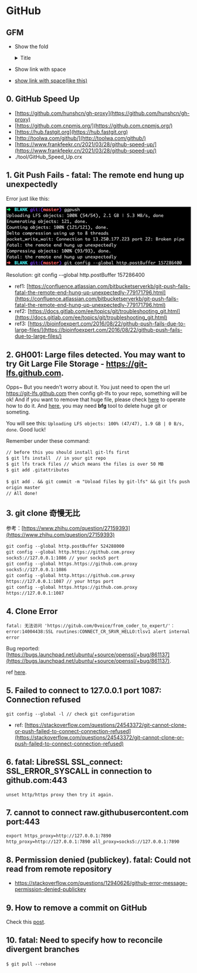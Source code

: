 # GitHub 

## GFM

- Show the fold

    <details>
    <summary>Title</summary>

    //
    // content
    //

    </details>

- Show link with space

* [show link with space(like this)](#show-link-with-space-like-this)

## 0. GitHub Speed Up

- [https://github.com/hunshcn/gh-proxy](https://github.com/hunshcn/gh-proxy)
- [https://github.com.cnpmjs.org/](https://github.com.cnpmjs.org/)
- [https://hub.fastgit.org](https://hub.fastgit.org)
- [http://toolwa.com/github/](http://toolwa.com/github/)
- [https://www.frankfeekr.cn/2021/03/28/github-speed-up/](https://www.frankfeekr.cn/2021/03/28/github-speed-up/)
- ./tool/GitHub_Speed_Up.crx

## 1. Git Push Fails - fatal: The remote end hung up unexpectedly

Error just like this:

![](https://github.com/i0Ek3/GotIssue/blob/master/iamges/git-push-fails.jpg)

Resolution: git config --global http.postBuffer 157286400

- ref1: [https://confluence.atlassian.com/bitbucketserverkb/git-push-fails-fatal-the-remote-end-hung-up-unexpectedly-779171796.html](https://confluence.atlassian.com/bitbucketserverkb/git-push-fails-fatal-the-remote-end-hung-up-unexpectedly-779171796.html)
- ref2: [https://docs.gitlab.com/ee/topics/git/troubleshooting_git.html](https://docs.gitlab.com/ee/topics/git/troubleshooting_git.html)
- ref3: [https://bioinfoexpert.com/2016/08/22/github-push-fails-due-to-large-files/](https://bioinfoexpert.com/2016/08/22/github-push-fails-due-to-large-files/)


## 2. GH001: Large files detected. You may want to try Git Large File Storage - https://git-lfs.github.com.

Opps~ But you needn't worry about it. You just need to open the url https://git-lfs.github.com then config git-lfs to your repo, something will be ok! And if you want to remove that huge file, please check [here](https://docs.github.com/en/free-pro-team@latest/github/managing-large-files/removing-files-from-a-repositorys-history) to operate how to do it. And [here](https://rtyley.github.io/bfg-repo-cleaner/), you may need **bfg** tool to delete huge git or someting.

You will see this: `Uploading LFS objects: 100% (47/47), 1.9 GB | 0 B/s, done`. Good luck!

Remember under these command:
```Shell
// before this you should install git-lfs first
$ git lfs install  // in your git repo
$ git lfs track files // which means the files is over 50 MB
$ git add .gitattributes

$ git add . && git commit -m "Uoload files by git-lfs" && git lfs push origin master
// All done!
```

## 3. git clone 奇慢无比

参考：[https://www.zhihu.com/question/27159393](https://www.zhihu.com/question/27159393)

```Shell
git config --global http.postBuffer 524288000
git config --global http.https://github.com.proxy socks5://127.0.0.1:1086 // your socks5 port
git config --global https.https://github.com.proxy socks5://127.0.0.1:1086
git config --global http.https://github.com.proxy https://127.0.0.1:1087 // your https port
git config --global https.https://github.com.proxy https://127.0.0.1:1087
```

## 4. Clone Error

```
fatal: 无法访问 'https://gitub.com/0voice/from_coder_to_expert/'：error:14004438:SSL routines:CONNECT_CR_SRVR_HELLO:tlsv1 alert internal error
```

Bug reported: [https://bugs.launchpad.net/ubuntu/+source/openssl/+bug/861137](https://bugs.launchpad.net/ubuntu/+source/openssl/+bug/861137).

ref [here](https://confluence.atlassian.com/stashkb/clone-error-error-14077438-ssl-routines-ssl23_get_server_hello-tlsv1-alert-internal-error-638091514.html).

## 5. Failed to connect to 127.0.0.1 port 1087: Connection refused

```Shell
git config --global -l // check git configuration
```
- ref: [https://stackoverflow.com/questions/24543372/git-cannot-clone-or-push-failed-to-connect-connection-refused](https://stackoverflow.com/questions/24543372/git-cannot-clone-or-push-failed-to-connect-connection-refused)

## 6. fatal: LibreSSL SSL_connect: SSL_ERROR_SYSCALL in connection to github.com:443

```
unset http/https proxy then try it again.
```

## 7. cannot to connect raw.githubusercontent.com port:443

```Shell
export https_proxy=http://127.0.0.1:7890 http_proxy=http://127.0.0.1:7890 all_proxy=socks5://127.0.0.1:7890
```

## 8. Permission denied (publickey). fatal: Could not read from remote repository

- https://stackoverflow.com/questions/12940626/github-error-message-permission-denied-publickey

## 9. How to remove a commit on GitHub

Check this [post](https://stackoverflow.com/questions/448919/how-can-i-remove-a-commit-on-github).

## 10. fatal: Need to specify how to reconcile divergent branches

`$ git pull --rebase`

